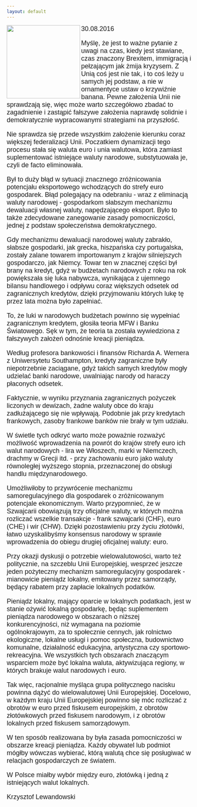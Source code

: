 ```yaml
---
layout: default
---
```

<img src="{{site.baseurl}}\articles\pictures\465.multic.jpg"  align="left" width="200"><!--230-->
<p style="margin: 0px 0px 18px; font-size: 18px; font-family: Helvetica;">30.08.2016</p>
<p style="margin: 0px 0px 18px; font-size: 18px; font-family: Helvetica;">Myślę, że jest to ważne pytanie z uwagi na czas, kiedy jest stawiane, czas znaczony Brexitem, immigracją i pełzającym jak żmija kryzysem. Z Unią coś jest nie tak, i to coś leży u samych jej podstaw, a nie w ornamentyce ustaw o krzywiźnie banana. Pewne założenia Unii nie sprawdzają się, więc może warto szczegółowo zbadać to zagadnienie i zastąpić fałszywe założenia naprawdę solidnie i demokratycznie wypracowanymi strategiami na przyszłość.</p>
<p style="margin: 0px 0px 18px; font-size: 18px; font-family: Helvetica;">Nie sprawdza się przede wszystkim założenie kierunku coraz większej federalizacji Unii. Poczatkiem dynamizacji tego procesu stała się waluta euro i unia walutowa, która zamiast suplementować istniejące waluty narodowe, substytuowała je, czyli de facto eliminowała. </p>
<p style="margin: 0px 0px 18px; font-size: 18px; font-family: Helvetica;">Był to duży błąd w sytuacji znacznego zróżnicowania potencjału eksportowego wchodzących do strefy euro gospodarek. Błąd polegający na odebraniu - wraz z eliminacją waluty narodowej - gospodarkom słabszym mechanizmu dewaluacji własnej waluty, napędzającego eksport. Było to także zdecydowane zanegowanie zasady pomocniczości, jednej z podstaw społeczeństwa demokratycznego.</p>
<p style="margin: 0px 0px 18px; font-size: 18px; font-family: Helvetica;">Gdy mechanizmu dewaluacji narodowej waluty zabrakło, słabsze gospodarki, jak grecka, hiszpańska czy portugalska, zostały zalane towarem importowanym z krajów silniejszych gospodarczo, jak Niemcy. Towar ten w znacznej części był brany na kredyt, gdyż w budżetach narodowych z roku na rok powiększała się luka nabywcza, wynikająca z ujemnego bilansu handlowego i odpływu coraz większych odsetek od zagranicznych kredytów, dzięki przyjmowaniu których lukę tę przez lata można było zapełniać.</p>
<p style="margin: 0px 0px 18px; font-size: 18px; font-family: Helvetica;">To, że luki w narodowych budżetach powinno się wypełniać zagranicznym kredytem, głosiła teoria MFW i Banku Światowego. Sęk w tym, że teoria ta została wywiedziona z fałszywych założeń odnośnie kreacji pieniądza.</p>
<p style="margin: 0px 0px 18px; font-size: 18px; font-family: Helvetica;">Według profesora bankowości i finansów Richarda A. Wernera z Uniwersytetu Southampton, kredyty zagraniczne były niepotrzebnie zaciągane, gdyż takich samych kredytów mogły udzielać banki narodowe, uwalniając narody od haraczy płaconych odsetek.</p>
<p style="margin: 0px 0px 18px; font-size: 18px; font-family: Helvetica;">Faktycznie, w wyniku przyznania zagranicznych pożyczek liczonych w dewizach, żadne waluty obce do kraju zadłużającego się nie wpływają. Podobnie jak przy kredytach frankowych, zasoby frankowe banków nie brały w tym udziału.</p>
<p style="margin: 0px 0px 18px; font-size: 18px; font-family: Helvetica;">W świetle tych odkryć warto może poważnie rozważyć możliwość wprowadzenia na powrót do krajów strefy euro ich walut narodowych - lira we Włoszech, marki w Niemczech, drachmy w Grecji itd. - przy zachowaniu euro jako waluty równoległej wyższego stopnia, przeznaczonej do obsługi handlu międzynarodowego.</p>
<p style="margin: 0px 0px 18px; font-size: 18px; font-family: Helvetica;">Umożliwiłoby to przywrócenie mechanizmu samoregulacyjnego dla gospodarek o zróżnicowanym potencjale ekonomicznym. Warto przypomnieć, że w Szwajcarii obowiązują trzy oficjalne waluty, w których można rozliczać wszelkie transakcje - frank szwajcarki (CHF), euro (CHE) i wir (CHW). Dzięki pozostawieniu przy życiu złotówki, łatwo uzyskalibyśmy konsensus narodowy w sprawie wprowadzenia do obiegu drugiej oficjalnej waluty: euro.</p>
<p style="margin: 0px 0px 18px; font-size: 18px; font-family: Helvetica;">Przy okazji dyskusji o potrzebie wielowalutowości, warto też politycznie, na szczeblu Unii Europejskiej, wesprzeć jeszcze jeden pożyteczny mechanizm samoregulacyjny gospodarek - mianowicie pieniądz lokalny, emitowany przez samorządy, będący rabatem przy zapłacie lokalnych podatków.</p>
<p style="margin: 0px 0px 18px; font-size: 18px; font-family: Helvetica;">Pieniądz lokalny, mający oparcie w lokalnych podatkach, jest w stanie ożywić lokalną gospodarkę, będąc suplementem pieniądza narodowego w obszarach o niższej konkurencyjności, niż wymagana na poziomie ogólnokrajowym, za to społecznie cennych, jak rolnictwo ekologiczne, lokalne usługi i pomoc społeczna, budownictwo komunalne, działalność edukacyjna, artystyczna czy sportowo-rekreacyjna. We wszystkich tych obszarach znaczącym wsparciem może być lokalna waluta, aktywizująca regiony, w których brakuje walut narodowych i euro.</p>
<p style="margin: 0px 0px 18px; font-size: 18px; font-family: Helvetica;">Tak więc, racjonalnie myśląca grupa politycznego nacisku powinna dążyć do wielowalutowej Unii Europejskiej. Docelowo, w każdym kraju Unii Europejskiej powinno się móc rozliczać z obrotów w euro przed fiskusem europejskim, z obrotów złotówkowych przed fiskusem narodowym, i z obrotów lokalnych przed fiskusem samorządowym.</p>
<p style="margin: 0px 0px 18px; font-size: 18px; font-family: Helvetica;">W ten sposób realizowana by była zasada pomocniczości w obszarze kreacji pieniądza. Każdy obywatel lub podmiot mógłby wówczas wybierać, którą walutą chce się posługiwać w relacjach gospodarczych ze światem.</p>
<p style="margin: 0px 0px 18px; font-size: 18px; font-family: Helvetica;">W Polsce miałby wybór między euro, złotówką i jedną z istniejących walut lokalnych.</p>
<p style="margin: 0px 0px 18px; font-size: 18px; font-family: Helvetica;">Krzysztof Lewandowski</p>